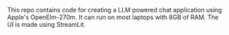 This repo contains code for creating a LLM powered chat application using Apple's OpenElm-270m.
It can run on most laptops with 8GB of RAM. 
The UI is made using StreamLit.
